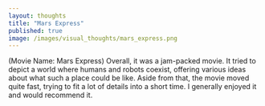 ```yaml
---
layout: thoughts
title: "Mars Express"
published: true
image: /images/visual_thoughts/mars_express.png
---
```


(Movie Name: Mars Express) Overall, it was a jam-packed movie. It tried to depict a world where humans and robots coexist, offering various ideas about what such a place could be like. Aside from that, the movie moved quite fast, trying to fit a lot of details into a short time. I generally enjoyed it and would recommend it.

